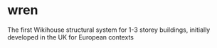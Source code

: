 # wren
The first Wikihouse structural system for 1-3 storey buildings, initially developed in the UK for European contexts
